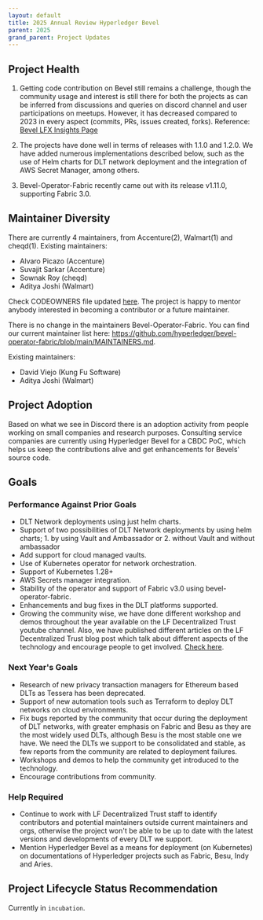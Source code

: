 ```yaml
---
layout: default
title: 2025 Annual Review Hyperledger Bevel
parent: 2025
grand_parent: Project Updates
---
```


## Project Health
1. Getting code contribution on Bevel still remains a challenge, though the community usage and interest is still there for both the projects as can be inferred from discussions and queries on discord channel and user participations on meetups. However, it has decreased compared to 2023 in every aspect (commits, PRs, issues created, forks). Reference: [Bevel LFX Insights Page](https://insights.lfx.linuxfoundation.org/foundation/lf-decentralized-trust/overview/github?project=bevel&repository=&routedFrom=Github)

2. The projects have done well in terms of releases with 1.1.0 and 1.2.0. We have added numerous implementations described below, such as the use of Helm charts for DLT network deployment and the integration of AWS Secret Manager, among others.
3. Bevel-Operator-Fabric recently came out with its release v1.11.0, supporting Fabric 3.0.


## Maintainer Diversity
There are currently 4 maintainers, from Accenture(2), Walmart(1) and cheqd(1).
Existing maintainers:
- Alvaro Picazo (Accenture)
- Suvajit Sarkar (Accenture)
- Sownak Roy (cheqd)
- Aditya Joshi (Walmart)

Check CODEOWNERS file updated [here](https://github.com/hyperledger-bevel/bevel/blob/main/CODEOWNERS).
The project is happy to mentor anybody interested in becoming a contributor or a future maintainer.

There is no change in the maintainers Bevel-Operator-Fabric. You can find our current maintainer list here:
https://github.com/hyperledger/bevel-operator-fabric/blob/main/MAINTAINERS.md.

Existing maintainers:
- David Viejo (Kung Fu Software)
- Aditya Joshi (Walmart)

## Project Adoption
Based on what we see in Discord there is an adoption activity from people working on small companies and research purposes.
Consulting service companies are currently using Hyperledger Bevel for a CBDC PoC, which helps us keep the contributions alive and get enhancements for Bevels' source code.

## Goals
### Performance Against Prior Goals
- DLT Network deployments using just helm charts.
- Support of two possibilities of DLT Network deployments by using helm charts; 1. by using Vault and Ambassador or 2. without Vault and without ambassador
- Add support for cloud managed vaults.
- Use of Kubernetes operator for network orchestration.
- Support of Kubernetes 1.28+
- AWS Secrets manager integration.
- Stability of the operator and support of Fabric v3.0 using bevel-operator-fabric.
- Enhancements and bug fixes in the DLT platforms supported.
- Growing the community wise, we have done different workshop and demos throughout the year available on the LF Decentralized Trust youtube channel. Also, we have published different articles on the LF Decentralized Trust blog post which talk about different aspects of the technology and encourage people to get involved. [Check here](https://www.lfdecentralizedtrust.org/blog/using-hyperledger-bevel-to-add-a-privacy-layer-to-permissioned-besu-networks).

### Next Year's Goals
- Research of new privacy transaction managers for Ethereum based DLTs as Tessera has been deprecated.
- Support of new automation tools such as Terraform to deploy DLT networks on cloud environments.
- Fix bugs reported by the community that occur during the deployment of DLT networks, with greater emphasis on Fabric and Besu as they are the most widely used DLTs, although Besu is the most stable one we have. We need the DLTs we support to be consolidated and stable, as few reports from the community are related to deployment failures.
- Workshops and demos to help the community get introduced to the technology.
- Encourage contributions from community.

### Help Required
- Continue to work with LF Decentralized Trust staff to identify contributors and potential maintainers outside current maintainers and orgs, otherwise the project won't be able to be up to date with the latest versions and developments of every DLT we support.
- Mention Hyperledger Bevel as a means for deployment (on Kubernetes) on documentations of Hyperledger projects such as Fabric, Besu, Indy and Aries.

## Project Lifecycle Status Recommendation

Currently in `incubation`.

